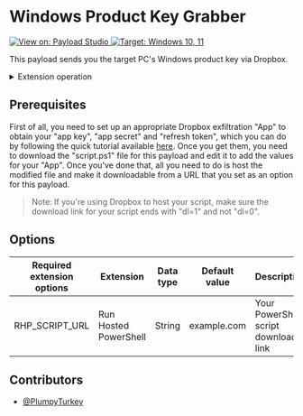 # Windows Product Key Grabber

<p>
    <a href="https://payloadstudio.hak5.org/community/?device=usb-rubber-ducky&viewurl=https://raw.githubusercontent.com/hak5/usbrubberducky-payloads/master/payloads/library/exfiltration/Windows-Product-Key-Grabber/payload.txt">
        <img alt="View on: Payload Studio" src="https://img.shields.io/badge/View_on-Payload_Studio-red?style=flat-square">
    </a>
    <a href="#">
        <img alt="Target: Windows 10, 11" src="https://img.shields.io/badge/Target-Windows_10,_11-blue?style=flat-square">
    </a>
</p>

This payload sends you the target PC's Windows product key via Dropbox.

<details>
<summary>Extension operation</summary>

1. Detects when the USB Rubber Ducky is ready and whether the target operating system is Windows.
2. Opens a Windows Run dialog box.
3. Executes a hosted PowerShell script that performs the following actions:
- Clears the history of the Windows Run menu.
- Recovers Windows product key from target PC.
- Sends the Windows product key of the target PC to a file in your Dropbox.

</details>

## Prerequisites

First of all, you need to set up an appropriate Dropbox exfiltration "App" to obtain your "app key", "app secret" and "refresh token", which you can do by following the quick tutorial available [here](https://github.com/PlumpyTurkey/Ducky-Utilities/tree/main/PowerShell-Functions/Send-ToDropbox).
Once you get them, you need to download the "script.ps1" file for this payload and edit it to add the values for your "App". Once you've done that, all you need to do is host the modified file and make it downloadable from a URL that you set as an option for this payload.

> Note: If you're using Dropbox to host your script, make sure the download link for your script ends with "dl=1" and not "dl=0".

## Options

|Required extension options|Extension|Data type|Default value|Description|
|-|-|-|-|-|
|RHP_SCRIPT_URL|Run Hosted PowerShell|String|example.com|Your PowerShell script download link|

## Contributors

- [@PlumpyTurkey](https://github.com/PlumpyTurkey)
